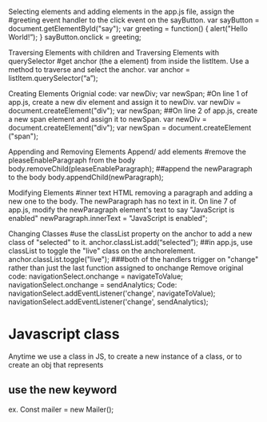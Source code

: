 Selecting elements and adding elements
in the app.js file, assign the #greeting event handler to the click event on the sayButton.
var sayButton = document.getElementById("say");
var greeting = function() {
  alert("Hello World!”); }
sayButton.onclick = greeting;

Traversing Elements with children and
Traversing Elements with querySelector
#get anchor (the a element) from inside the listItem. Use a method to traverse and select the anchor.
var anchor = listItem.querySelector(“a”);

Creating Elements
Orignial code: 
var newDiv;
var newSpan;
#On line 1 of app.js, create a new div element and assign it to newDiv.
var newDiv = document.createElement("div");
var newSpan;
##On line 2 of app.js, create a new span element and assign it to newSpan.
var newDiv = document.createElement("div");
var newSpan = document.createElement ("span");

Appending and Removing Elements
Append/ add elements
#remove the pleaseEnableParagraph from the body
body.removeChild(pleaseEnableParagraph);
##append the newParagraph to the body
body.appendChild(newParagraph);

Modifying Elements
#inner text HTML
removing a paragraph and adding a new one to the body. The newParagraph has no text in it. On line 7 of app.js, modify the newParagraph element's text to say "JavaScript is enabled"
newParagraph.innerText = "JavaScript is enabled";

Changing Classes
#use the classList property on the anchor to add a new class of "selected" to it.
anchor.classList.add(“selected”);
##in app.js, use classList to toggle the "live" class on the anchorelement.
anchor.classList.toggle("live");
###both of the handlers trigger on "change" rather than just the last function assigned to onchange
Remove original code:
navigationSelect.onchange = navigateToValue;
navigationSelect.onchange = sendAnalytics;
Code: 
navigationSelect.addEventListener('change',  navigateToValue);
navigationSelect.addEventListener('change',  sendAnalytics);

# Javascript class
Anytime we use a class in JS, to create a new instance of a class, or to create an obj that represents 
## use the new keyword
ex. Const mailer = new Mailer();
